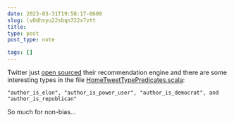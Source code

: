 ```yaml
---
date: 2023-03-31T19:58:17-0600
slug: lv0dhsyu22sbqn722x7vtt
title: 
type: post
post_type: note

tags: []
---
```

Twitter just [open sourced](https://github.com/twitter/the-algorithm) their recommendation engine and there are some interesting types in the file [HomeTweetTypePredicates.scala](https://github.com/twitter/the-algorithm/blob/main/home-mixer/server/src/main/scala/com/twitter/home_mixer/functional_component/decorator/HomeTweetTypePredicates.scala#L224-L247):


`"author_is_elon", "author_is_power_user", "author_is_democrat", and "author_is_republican"`


So much for non-bias…



